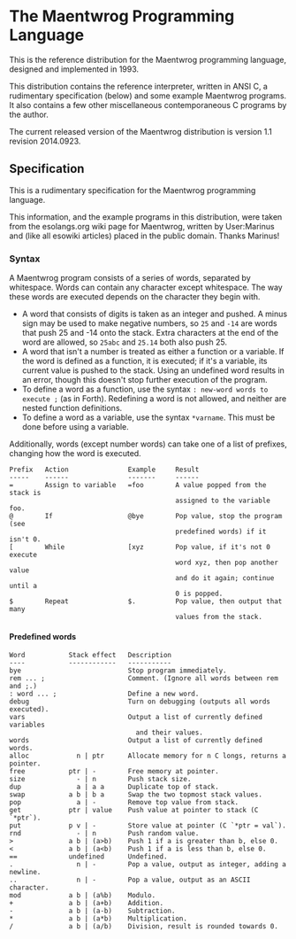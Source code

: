 The Maentwrog Programming Language
==================================

This is the reference distribution for the Maentwrog programming language,
designed and implemented in 1993.

This distribution contains the reference interpreter, written in ANSI C, a
rudimentary specification (below) and some example Maentwrog programs.  It also
contains a few other miscellaneous contemporaneous C programs by the author.

The current released version of the Maentwrog distribution is
version 1.1 revision 2014.0923.

Specification
-------------

This is a rudimentary specification for the Maentwrog programming
language.

This information, and the example programs in this distribution, were
taken from the esolangs.org wiki page for Maentwrog, written by
User:Marinus and (like all esowiki articles) placed in the public
domain. Thanks Marinus!

### Syntax ###

A Maentwrog program consists of a series of words, separated by
whitespace. Words can contain any character except whitespace. The way
these words are executed depends on the character they begin with.

-   A word that consists of digits is taken as an integer and pushed. A
    minus sign may be used to make negative numbers, so `25` and `-14`
    are words that push 25 and -14 onto the stack. Extra characters at
    the end of the word are allowed, so `25abc` and `25.14` both also
    push 25.
-   A word that isn't a number is treated as either a function or a
    variable. If the word is defined as a function, it is executed; if
    it's a variable, its current value is pushed to the stack. Using an
    undefined word results in an error, though this doesn't stop further
    execution of the program.
-   To define a word as a function, use the syntax
    `: new-word words to execute ;` (as in Forth). Redefining a word is
    not allowed, and neither are nested function definitions.
-   To define a word as a variable, use the syntax `*varname`. This must
    be done before using a variable.

Additionally, words (except number words) can take one of a list of
prefixes, changing how the word is executed.

    Prefix   Action               Example     Result
    -----    ------               -------     ------
    =        Assign to variable   =foo        A value popped from the stack is
                                              assigned to the variable foo.
    @        If                   @bye        Pop value, stop the program (see
                                              predefined words) if it isn't 0.
    [        While                [xyz        Pop value, if it's not 0 execute
                                              word xyz, then pop another value
                                              and do it again; continue until a
                                              0 is popped.
    $        Repeat               $.          Pop value, then output that many
                                              values from the stack.

#### Predefined words ####

    Word           Stack effect   Description
    ----           ------------   -----------
    bye                           Stop program immediately.
    rem ... ;                     Comment. (Ignore all words between rem and ;.)
    : word ... ;                  Define a new word.
    debug                         Turn on debugging (outputs all words executed).
    vars                          Output a list of currently defined variables
                                    and their values.
    words                         Output a list of currently defined words.
    alloc            n | ptr      Allocate memory for n C longs, returns a pointer.
    free           ptr | -        Free memory at pointer.
    size             - | n        Push stack size.
    dup              a | a a      Duplicate top of stack.
    swap           a b | b a      Swap the two topmost stack values.
    pop              a | -        Remove top value from stack.
    get            ptr | value    Push value at pointer to stack (C `*ptr`).
    put            p v | -        Store value at pointer (C `*ptr = val`).
    rnd              - | n        Push random value.
    >              a b | (a>b)    Push 1 if a is greater than b, else 0.
    <              a b | (a<b)    Push 1 if a is less than b, else 0.
    ==             undefined      Undefined.
    .                n | -        Pop a value, output as integer, adding a newline.
    ..               n | -        Pop a value, output as an ASCII character.
    mod            a b | (a%b)    Modulo.
    +              a b | (a+b)    Addition.
    -              a b | (a-b)    Subtraction.
    *              a b | (a*b)    Multiplication.
    /              a b | (a/b)    Division, result is rounded towards 0.


